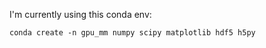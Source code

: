 I'm currently using this conda env:
```
conda create -n gpu_mm numpy scipy matplotlib hdf5 h5py
```
